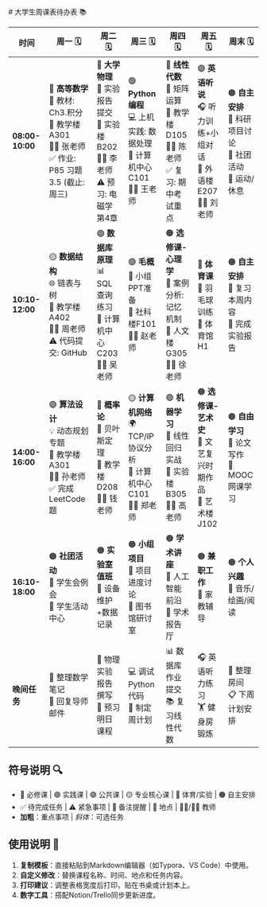 <link rel="stylesheet" type="text/css" href="http://zlyd.iccnconn.com/markdowncss/stylelib/typora-purple-theme-1.5.7/purple.css">
# 大学生周课表待办表 📚

| 时间       | 周一 🗓️                | 周二 🗓️                | 周三 🗓️                | 周四 🗓️                | 周五 🗓️                | 周末 🗓️                |
|------------|------------------------|------------------------|------------------------|------------------------|------------------------|------------------------|
| **08:00-10:00** | 🔵 **高等数学**<br>📖 教材: Ch3.积分<br>📍 教学楼A301<br>👨🏫 张老师<br>✅ 作业: P85 习题3.5 (截止: 周三) | 🔴 **大学物理**<br>📖 实验报告提交<br>📍 实验楼B202<br>👩🏫 李老师<br>⚠️ 预习: 电磁学第4章 | 🟢 **Python编程**<br>💻 上机实践: 数据处理<br>📍 计算机中心C101<br>👨🏫 王老师 | 🔵 **线性代数**<br>📐 矩阵运算<br>📍 教学楼D105<br>👨🏫 陈老师<br>✅ 复习: 期中考试重点 | 🟣 **英语听说**<br>🎧 听力训练+小组对话<br>📍 外语楼E207<br>👩🏫 刘老师 | 🟠 **自主安排**<br>📌 科研项目讨论<br>📌 社团活动<br>📌 运动/休息 |
| **10:10-12:00** | 🟡 **数据结构**<br>🌐 链表与树<br>📍 教学楼A402<br>👨🏫 周老师<br>⚠️ 代码提交: GitHub | 🟢 **数据库原理**<br>📊 SQL查询练习<br>📍 计算机中心C203<br>👩🏫 吴老师 | 🟣 **毛概**<br>📜 小组PPT准备<br>📍 社科楼F101<br>👨🏫 赵老师 | 🟠 **选修课-心理学**<br>🧠 案例分析: 记忆机制<br>📍 人文楼G305<br>👩🏫 徐老师 | 🔴 **体育课**<br>🏸 羽毛球训练<br>📍 体育馆H1 | 🟠 **自主安排**<br>📌 复习本周内容<br>📌 完成实验报告 |
| **14:00-16:00** | 🟣 **算法设计**<br>💡 动态规划专题<br>📍 教学楼A301<br>👨🏫 孙老师<br>✅ 完成LeetCode题 | 🔵 **概率论**<br>🎲 贝叶斯定理<br>📍 教学楼D208<br>👩🏫 钱老师 | 🟡 **计算机网络**<br>🌍 TCP/IP协议分析<br>📍 计算机中心C101<br>👨🏫 郑老师 | 🟢 **机器学习**<br>🤖 线性回归实战<br>📍 实验楼B305<br>👩🏫 高老师 | 🟠 **选修课-艺术史**<br>🎨 文艺复兴时期作品<br>📍 艺术楼J102 | 🟠 **自由学习**<br>📌 论文写作<br>📌 MOOC网课学习 |
| **16:10-18:00** | 🟠 **社团活动**<br>📌 学生会例会<br>📍 学生活动中心 | 🟠 **实验室值班**<br>🔧 设备维护+数据记录 | 🟠 **小组项目**<br>👥 项目进度讨论<br>📍 图书馆研讨室 | 🟠 **学术讲座**<br>📢 人工智能前沿<br>📍 学术报告厅 | 🟠 **兼职工作**<br>💼 家教辅导 | 🟠 **个人兴趣**<br>🎵 音乐/绘画/阅读 |
| **晚间任务** | 📝 整理数学笔记<br>📧 回复导师邮件 | 📝 物理实验报告撰写<br>📖 预习明日课程 | 💻 调试Python代码<br>📅 制定周计划 | 📊 数据库作业提交<br>📚 复习线性代数 | 🎧 英语听力练习<br>🏋️ 健身房锻炼 | 🧹 整理房间<br>📋 下周计划安排 |

## 符号说明 🔍
- 🔵 必修课 | 🟢 实践课 | 🟣 公共课 | 🟡 专业核心课 | 🔴 体育/实验 | 🟠 自主安排  
- ✅ 待完成任务 | ⚠️ 紧急事项 | 📌 备注提醒 | 📍 地点 | 👨🏫/👩🏫 教师  
- **加粗**：重点事项 | *斜体*：可选任务

## 使用说明 📌
1. **复制模板**：直接粘贴到Markdown编辑器（如Typora、VS Code）中使用。  
2. **自定义修改**：替换课程名称、时间、地点和任务内容。  
3. **打印建议**：调整表格宽度后打印，贴在书桌或计划本上。  
4. **数字工具**：搭配Notion/Trello同步更新进度。
